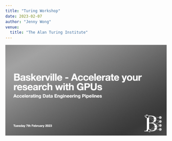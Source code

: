 ```yaml
---
title: "Turing Workshop"
date: 2023-02-07
author: "Jenny Wong"
venue:
  title: "The Alan Turing Institute"
---
```


[![Click here](./thumbnail.png)](./turing.pdf)
